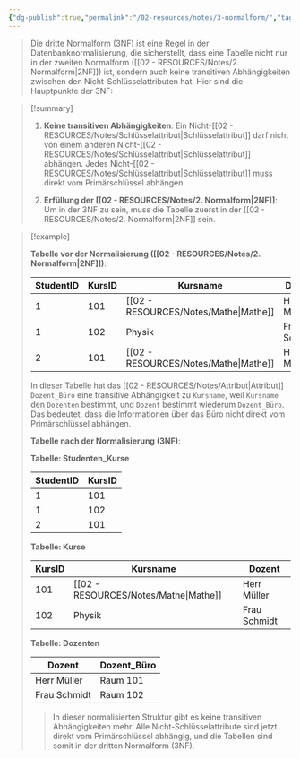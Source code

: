 ```yaml
---
{"dg-publish":true,"permalink":"/02-resources/notes/3-normalform/","tags":["datenbank","GFN/prüfungsrelevant/AP1/vorbereitung"],"noteIcon":"","updated":"2025-08-26T16:35:01.000+02:00"}
---
```


>Die dritte Normalform (3NF) ist eine Regel in der Datenbanknormalisierung, die sicherstellt, dass eine Tabelle nicht nur in der zweiten Normalform ([[02 - RESOURCES/Notes/2. Normalform\|2NF]]) ist, sondern auch keine transitiven Abhängigkeiten zwischen den Nicht-Schlüsselattributen hat. 
>Hier sind die Hauptpunkte der 3NF:

>[!summary] 
>
>1. **Keine transitiven Abhängigkeiten**: Ein Nicht-[[02 - RESOURCES/Notes/Schlüsselattribut\|Schlüsselattribut]] darf nicht von einem anderen Nicht-[[02 - RESOURCES/Notes/Schlüsselattribut\|Schlüsselattribut]] abhängen. Jedes Nicht-[[02 - RESOURCES/Notes/Schlüsselattribut\|Schlüsselattribut]] muss direkt vom Primärschlüssel abhängen.
>
>2. **Erfüllung der [[02 - RESOURCES/Notes/2. Normalform\|2NF]]**: Um in der 3NF zu sein, muss die Tabelle zuerst in der [[02 - RESOURCES/Notes/2. Normalform\|2NF]] sein.


>[!example] 
>
>**Tabelle vor der Normalisierung ([[02 - RESOURCES/Notes/2. Normalform\|2NF]])**:
>
>| StudentID | KursID | Kursname | Dozent       | Dozent_Büro |
>| --------- | ------ | -------- | ------------ | ----------- |
>| 1         | 101    | [[02 - RESOURCES/Notes/Mathe\|Mathe]]    | Herr Müller  | Raum 101    |
>| 1         | 102    | Physik   | Frau Schmidt | Raum 102    |
>| 2         | 101    | [[02 - RESOURCES/Notes/Mathe\|Mathe]]    | Herr Müller  | Raum 101    |
>
>In dieser Tabelle hat das [[02 - RESOURCES/Notes/Attribut\|Attribut]] `Dozent_Büro` eine transitive Abhängigkeit zu `Kursname`, weil `Kursname` den `Dozenten` bestimmt, und `Dozent` bestimmt wiederum `Dozent_Büro`. Das bedeutet, dass die Informationen über das Büro nicht direkt vom Primärschlüssel abhängen.
>
>**Tabelle nach der Normalisierung (3NF)**:
>
>**Tabelle: Studenten_Kurse**
>
>| StudentID | KursID |
>|-----------|--------|
>| 1         | 101    |
>| 1         | 102    |
>| 2         | 101    |
>
>**Tabelle: Kurse**
>
>| KursID | Kursname | Dozent       |
>| ------ | -------- | ------------ |
>| 101    | [[02 - RESOURCES/Notes/Mathe\|Mathe]]    | Herr Müller  |
>| 102    | Physik   | Frau Schmidt |
>
>**Tabelle: Dozenten**
>
>| Dozent       | Dozent_Büro |
>| ------------ | ----------- |
>| Herr Müller  | Raum 101    |
>| Frau Schmidt | Raum 102    |
>
>>In dieser normalisierten Struktur gibt es keine transitiven Abhängigkeiten mehr. Alle Nicht-Schlüsselattribute sind jetzt direkt vom Primärschlüssel abhängig, und die Tabellen sind somit in der dritten Normalform (3NF).

